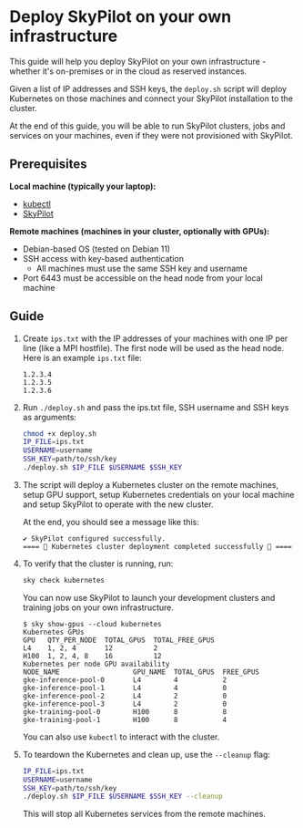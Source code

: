 # Deploy SkyPilot on your own infrastructure

This guide will help you deploy SkyPilot on your own infrastructure - whether it's on-premises or in the cloud as reserved instances.

Given a list of IP addresses and SSH keys, the `deploy.sh` script will deploy Kubernetes on those machines and 
connect your SkyPilot installation to the cluster.

At the end of this guide, you will be able to run SkyPilot clusters, jobs and services on your machines, even if they were not provisioned with SkyPilot.

## Prerequisites
**Local machine (typically your laptop):**
* [kubectl](https://kubernetes.io/docs/tasks/tools/install-kubectl/)
* [SkyPilot](https://skypilot.readthedocs.io/en/latest/getting-started/installation.html)

**Remote machines (machines in your cluster, optionally with GPUs):**
* Debian-based OS (tested on Debian 11)
* SSH access with key-based authentication
  * All machines must use the same SSH key and username 
* Port 6443 must be accessible on the head node from your local machine

## Guide

1. Create `ips.txt` with the IP addresses of your machines with one IP per line (like a MPI hostfile). 
The first node will be used as the head node. Here is an example `ips.txt` file:

    ```
    1.2.3.4
    1.2.3.5
    1.2.3.6
    ```

2. Run `./deploy.sh` and pass the ips.txt file, SSH username and SSH keys as arguments:

    ```bash
    chmod +x deploy.sh
    IP_FILE=ips.txt
    USERNAME=username
    SSH_KEY=path/to/ssh/key
    ./deploy.sh $IP_FILE $USERNAME $SSH_KEY
    ```

3. The script will deploy a Kubernetes cluster on the remote machines, setup GPU support, setup Kubernetes credentials on your local machine and setup SkyPilot to operate with the new cluster.

   At the end, you should see a message like this:

    ```
    ✔ SkyPilot configured successfully.
    ==== 🎉 Kubernetes cluster deployment completed successfully 🎉 ====
    ```

4. To verify that the cluster is running, run:

    ```bash
    sky check kubernetes
    ```
   
    You can now use SkyPilot to launch your development clusters and training jobs on your own infrastructure.

    ```console
    $ sky show-gpus --cloud kubernetes
    Kubernetes GPUs
    GPU   QTY_PER_NODE  TOTAL_GPUS  TOTAL_FREE_GPUS
    L4    1, 2, 4       12          2
    H100  1, 2, 4, 8    16          12
    Kubernetes per node GPU availability
    NODE_NAME                  GPU_NAME  TOTAL_GPUS  FREE_GPUS
    gke-inference-pool-0       L4        4           2
    gke-inference-pool-1       L4        4           0
    gke-inference-pool-2       L4        2           0
    gke-inference-pool-3       L4        2           0
    gke-training-pool-0        H100      8           8
    gke-training-pool-1        H100      8           4
    ```
   
    You can also use `kubectl` to interact with the cluster.

5. To teardown the Kubernetes and clean up, use the `--cleanup` flag:

    ```bash
    IP_FILE=ips.txt
    USERNAME=username
    SSH_KEY=path/to/ssh/key
    ./deploy.sh $IP_FILE $USERNAME $SSH_KEY --cleanup
    ```
   
    This will stop all Kubernetes services from the remote machines.